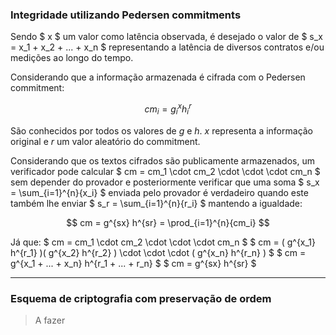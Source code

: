 ### Integridade utilizando Pedersen commitments

Sendo $ x $ um valor como latência observada, é desejado o valor de $ s_x = x_1 + x_2 + ... + x_n $ representando a latência de diversos contratos e/ou medições ao longo do tempo.

Considerando que a informação armazenada é cifrada com o Pedersen commitment:

$$ cm_i = g^x_i h^r_i $$

São conhecidos por todos os valores de $g$ e $h$.
$x$ representa a informação original e $r$ um valor aleatório do commitment.

Considerando que os textos cifrados são publicamente armazenados, um verificador pode calcular $ cm = cm_1 \cdot cm_2 \cdot \cdot \cdot cm_n $ sem depender do provador e posteriormente verificar que uma soma $ s_x = \sum_{i=1}^{n}{x_i} $ enviada pelo provador é verdadeiro quando este também lhe enviar $ s_r = \sum_{i=1}^{n}{r_i} $ mantendo a igualdade:

$$ cm = g^{sx} h^{sr} = \prod_{i=1}^{n}{cm_i} $$

Já que:
$ cm = cm_1 \cdot cm_2 \cdot \cdot \cdot cm_n $
$ cm = ( g^{x_1} h^{r_1} )( g^{x_2} h^{r_2} ) \cdot \cdot \cdot ( g^{x_n} h^{r_n} ) $
$ cm = g^{x_1 + ... + x_n} h^{r_1 + ... + r_n} $
$ cm = g^{sx} h^{sr} $

---

### Esquema de criptografia com preservação de ordem

> A fazer
